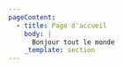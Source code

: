 ```yaml
---
pageContent:
  - title: Page d'accueil
    body: |
      Bonjour tout le monde
    _template: section
---
```


